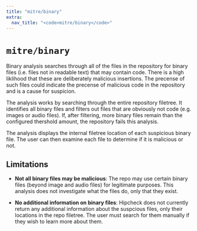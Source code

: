 ```yaml
---
title: "mitre/binary"
extra:
  nav_title: "<code>mitre/binary</code>"
---
```


# `mitre/binary`

Binary analysis searches through all of the files in the repository for binary
files (i.e. files not in readable text) that may contain code. There is a high
liklihood that these are deliberately malicious insertions. The precense of such
files could indicate the precense of malicious code in the repository and is a
cause for suspicion.

The analysis works by searching through the entire repository filetree. It
identifies all binary files and filters out files that are obviously not code
(e.g. images or audio files). If, after filtering, more binary files remain than
the configured thershold amount, the repository fails this analysis.

The analysis displays the internal filetree location of each suspicious binary file.
The user can then examine each file to determine if it is malicious or not.

## Limitations

* __Not all binary files may be malicious__: The repo may use certain binary
  files (beyond image and audio files) for legitimate purposes. This
  analysis does not investigate what the files do, only that they exist.

* __No additional information on binary files__: Hipcheck does not currently
  return any additional information about the suspcious files, only their
  locations in the repo filetree. The user must search for them manually if
  they wish to learn more about them.
